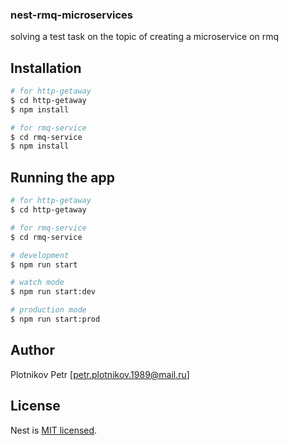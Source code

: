 ### nest-rmq-microservices
solving a test task on the topic of creating a microservice on rmq

## Installation

```bash
# for http-getaway
$ cd http-getaway
$ npm install

# for rmq-service
$ cd rmq-service
$ npm install
```
## Running the app

```bash
# for http-getaway
$ cd http-getaway

# for rmq-service
$ cd rmq-service

# development
$ npm run start

# watch mode
$ npm run start:dev

# production mode
$ npm run start:prod

```
## Author
Plotnikov Petr [petr.plotnikov.1989@mail.ru]
## License

Nest is [MIT licensed](LICENSE).